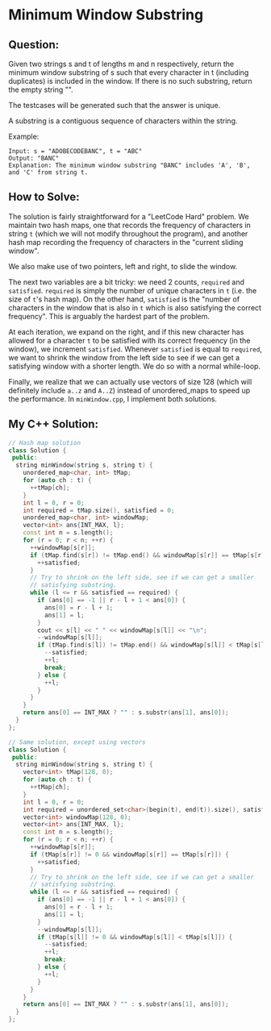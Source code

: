 # Minimum Window Substring

## Question:

Given two strings s and t of lengths m and n respectively, return the minimum window substring of s such that every character in t (including duplicates) is included in the window. If there is no such substring, return the empty string "".

The testcases will be generated such that the answer is unique.

A substring is a contiguous sequence of characters within the string.

Example:

```
Input: s = "ADOBECODEBANC", t = "ABC"
Output: "BANC"
Explanation: The minimum window substring "BANC" includes 'A', 'B',
and 'C' from string t.
```

## How to Solve:

The solution is fairly straightforward for a "LeetCode Hard"
problem. We maintain two hash maps, one that records the frequency of
characters in string `t` (which we will not modify throughout the
program), and another hash map recording the frequency of characters
in the "current sliding window".

We also make use of two pointers, left and right, to slide the
window.

The next two variables are a bit tricky: we need 2 counts, `required`
and `satisfied`. `required` is simply the number of unique characters
in `t` (i.e. the size of `t`'s hash map). On the other hand,
`satisfied` is the "number of characters in the window that is also in
`t` which is also satisfying the correct frequency". This is arguably
the hardest part of the problem.

At each iteration, we expand on the right, and if this new character
has allowed for a character `t` to be satisfied with its correct
frequency (in the window), we increment `satisfied`. Whenever
`satisfied` is equal to `required`, we want to shrink the window from
the left side to see if we can get a satisfying window with a shorter
length. We do so with a normal while-loop.

Finally, we realize that we can actually use vectors of size 128
(which will definitely include `a..z` and `A..Z`) instead of
unordered_maps to speed up the performance. In `minWindow.cpp`, I
implement both solutions.

## My C++ Solution:

```cpp
// Hash map solution
class Solution {
 public:
  string minWindow(string s, string t) {
    unordered_map<char, int> tMap;
    for (auto ch : t) {
      ++tMap[ch];
    }
    int l = 0, r = 0;
    int required = tMap.size(), satisfied = 0;
    unordered_map<char, int> windowMap;
    vector<int> ans{INT_MAX, l};
    const int n = s.length();
    for (r = 0; r < n; ++r) {
      ++windowMap[s[r]];
      if (tMap.find(s[r]) != tMap.end() && windowMap[s[r]] == tMap[s[r]]) {
        ++satisfied;
      }
      // Try to shrink on the left side, see if we can get a smaller
      // satisfying substring.
      while (l <= r && satisfied == required) {
        if (ans[0] == -1 || r - l + 1 < ans[0]) {
          ans[0] = r - l + 1;
          ans[1] = l;
        }
        cout << s[l] << " " << windowMap[s[l]] << "\n";
        --windowMap[s[l]];
        if (tMap.find(s[l]) != tMap.end() && windowMap[s[l]] < tMap[s[l]]) {
          --satisfied;
          ++l;
          break;
        } else {
          ++l;
        }
      }
    }
    return ans[0] == INT_MAX ? "" : s.substr(ans[1], ans[0]);
  }
};

// Same solution, except using vectors
class Solution {
 public:
  string minWindow(string s, string t) {
    vector<int> tMap(128, 0);
    for (auto ch : t) {
      ++tMap[ch];
    }
    int l = 0, r = 0;
    int required = unordered_set<char>(begin(t), end(t)).size(), satisfied = 0;
    vector<int> windowMap(128, 0);
    vector<int> ans{INT_MAX, l};
    const int n = s.length();
    for (r = 0; r < n; ++r) {
      ++windowMap[s[r]];
      if (tMap[s[r]] != 0 && windowMap[s[r]] == tMap[s[r]]) {
        ++satisfied;
      }
      // Try to shrink on the left side, see if we can get a smaller
      // satisfying substring.
      while (l <= r && satisfied == required) {
        if (ans[0] == -1 || r - l + 1 < ans[0]) {
          ans[0] = r - l + 1;
          ans[1] = l;
        }
        --windowMap[s[l]];
        if (tMap[s[l]] != 0 && windowMap[s[l]] < tMap[s[l]]) {
          --satisfied;
          ++l;
          break;
        } else {
          ++l;
        }
      }
    }
    return ans[0] == INT_MAX ? "" : s.substr(ans[1], ans[0]);
  }
};
```